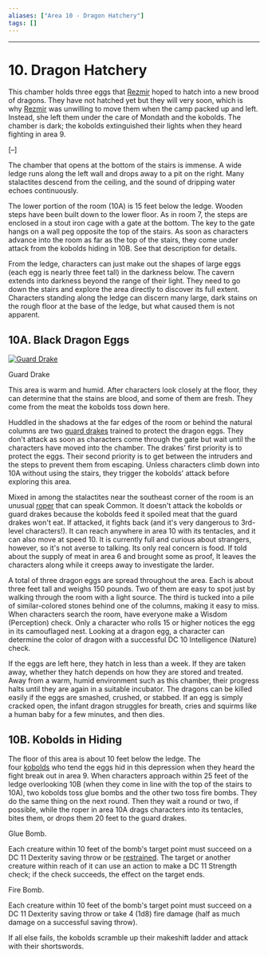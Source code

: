```yaml
---
aliases: ["Area 10 - Dragon Hatchery"]
tags: []
---
```


---

# 10. Dragon Hatchery

This chamber holds three eggs that [Rezmir](https://5e.tools/bestiary.html#rezmir_hotdq) hoped to hatch into a new brood of dragons. They have not hatched yet but they will very soon, which is why [Rezmir](https://5e.tools/bestiary.html#rezmir_hotdq) was unwilling to move them when the camp packed up and left. Instead, she left them under the care of Mondath and the kobolds. The chamber is dark; the kobolds extinguished their lights when they heard fighting in area 9.

[–]

The chamber that opens at the bottom of the stairs is immense. A wide ledge runs along the left wall and drops away to a pit on the right. Many stalactites descend from the ceiling, and the sound of dripping water echoes continuously.

The lower portion of the room (10A) is 15 feet below the ledge. Wooden steps have been built down to the lower floor. As in room 7, the steps are enclosed in a stout iron cage with a gate at the bottom. The key to the gate hangs on a wall peg opposite the top of the stairs. As soon as characters advance into the room as far as the top of the stairs, they come under attack from the kobolds hiding in 10B. See that description for details.

From the ledge, characters can just make out the shapes of large eggs (each egg is nearly three feet tall) in the darkness below. The cavern extends into darkness beyond the range of their light. They need to go down the stairs and explore the area directly to discover its full extent. Characters standing along the ledge can discern many large, dark stains on the rough floor at the base of the ledge, but what caused them is not apparent.

## 10A. Black Dragon Eggs

[![Guard Drake](https://5e.tools/img/adventure/HotDQ/019-tod-03-02.png)](https://5e.tools/img/adventure/HotDQ/019-tod-03-02.png "Guard Drake")

Guard Drake

This area is warm and humid. After characters look closely at the floor, they can determine that the stains are blood, and some of them are fresh. They come from the meat the kobolds toss down here.

Huddled in the shadows at the far edges of the room or behind the natural columns are two [guard drakes](https://5e.tools/bestiary.html#guard%20drake_hotdq) trained to protect the dragon eggs. They don't attack as soon as characters come through the gate but wait until the characters have moved into the chamber. The drakes' first priority is to protect the eggs. Their second priority is to get between the intruders and the steps to prevent them from escaping. Unless characters climb down into 10A without using the stairs, they trigger the kobolds' attack before exploring this area.

Mixed in among the stalactites near the southeast corner of the room is an unusual [roper](https://5e.tools/bestiary.html#roper_mm) that can speak Common. It doesn't attack the kobolds or guard drakes because the kobolds feed it spoiled meat that the guard drakes won't eat. If attacked, it fights back (and it's very dangerous to 3rd-level characters!). It can reach anywhere in area 10 with its tentacles, and it can also move at speed 10. It is currently full and curious about strangers, however, so it's not averse to talking. Its only real concern is food. If told about the supply of meat in area 6 and brought some as proof, It leaves the characters along while it creeps away to investigate the larder.

A total of three dragon eggs are spread throughout the area. Each is about three feet tall and weighs 150 pounds. Two of them are easy to spot just by walking through the room with a light source. The third is tucked into a pile of similar-colored stones behind one of the columns, making it easy to miss. When characters search the room, have everyone make a Wisdom (Perception) check. Only a character who rolls 15 or higher notices the egg in its camouflaged nest. Looking at a dragon egg, a character can determine the color of dragon with a successful DC 10 Intelligence (Nature) check.

If the eggs are left here, they hatch in less than a week. If they are taken away, whether they hatch depends on how they are stored and treated. Away from a warm, humid environment such as this chamber, their progress halts until they are again in a suitable incubator. The dragons can be killed easily if the eggs are smashed, crushed, or stabbed. If an egg is simply cracked open, the infant dragon struggles for breath, cries and squirms like a human baby for a few minutes, and then dies.

## 10B. Kobolds in Hiding

The floor of this area is about 10 feet below the ledge. The four [kobolds](https://5e.tools/bestiary.html#kobold_mm) who tend the eggs hid in this depression when they heard the fight break out in area 9. When characters approach within 25 feet of the ledge overlooking 10B (when they come in line with the top of the stairs to 10A), two kobolds toss glue bombs and the other two toss fire bombs. They do the same thing on the next round. Then they wait a round or two, if possible, while the roper in area 10A drags characters into its tentacles, bites them, or drops them 20 feet to the guard drakes.

Glue Bomb. 

Each creature within 10 feet of the bomb's target point must succeed on a DC 11 Dexterity saving throw or be [restrained](https://5e.tools/conditionsdiseases.html#restrained_phb). The target or another creature within reach of it can use an action to make a DC 11 Strength check; if the check succeeds, the effect on the target ends.

Fire Bomb. 

Each creature within 10 feet of the bomb's target point must succeed on a DC 11 Dexterity saving throw or take 4 (1d8) fire damage (half as much damage on a successful saving throw).

If all else fails, the kobolds scramble up their makeshift ladder and attack with their shortswords.